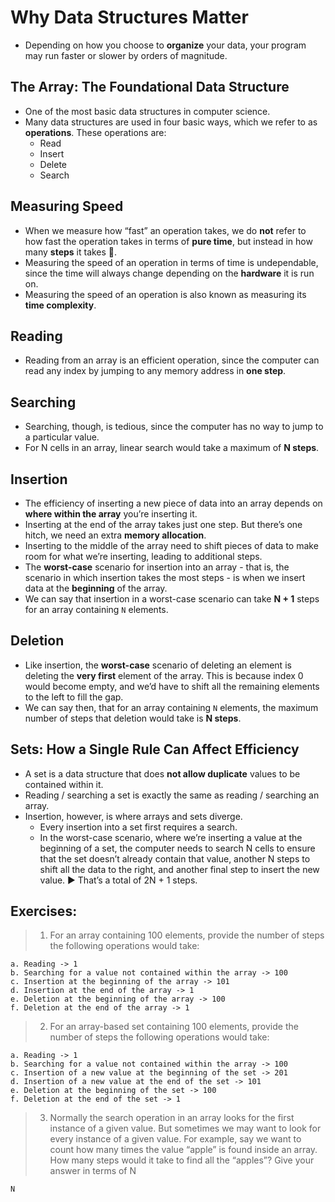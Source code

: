 # Why Data Structures Matter

- Depending on how you choose to **organize** your data, your program may run faster or slower by orders of magnitude.

## The Array: The Foundational Data Structure

- One of the most basic data structures in computer science.
- Many data structures are used in four basic ways, which we refer to as **operations**. These operations are:
  - Read
  - Insert
  - Delete
  - Search

## Measuring Speed

- When we measure how “fast” an operation takes, we do **not** refer to how fast the operation takes in terms of **pure time**, but instead in how many **steps** it takes 🎯.
- Measuring the speed of an operation in terms of time is undependable, since the time will always change depending on the **hardware** it is run on.
- Measuring the speed of an operation is also known as measuring its **time complexity**.

## Reading

- Reading from an array is an efficient operation, since the computer can read any index by jumping to any memory address in **one step**.

## Searching

- Searching, though, is tedious, since the computer has no way to jump to a particular value.
- For N cells in an array, linear search would take a maximum of **N steps**.

## Insertion

- The efficiency of inserting a new piece of data into an array depends on **where within the array** you’re inserting it.
- Inserting at the end of the array takes just one step. But there’s one hitch, we need an extra **memory allocation**.
- Inserting to the middle of the array need to shift pieces of data to make room for what we’re inserting, leading to additional steps.
- The **worst-case** scenario for insertion into an array - that is, the scenario in which insertion takes the most steps - is when we insert data at the **beginning** of the array.
- We can say that insertion in a worst-case scenario can take **N + 1** steps for an array containing `N` elements.

## Deletion

- Like insertion, the **worst-case** scenario of deleting an element is deleting the **very first** element of the array. This is because index 0 would become empty, and we’d have to shift all the remaining elements to the left to fill the gap.
- We can say then, that for an array containing `N` elements, the maximum number of steps that deletion would take is **N steps**.

## Sets: How a Single Rule Can Affect Efficiency

- A set is a data structure that does **not allow duplicate** values to be contained within it.
- Reading / searching a set is exactly the same as reading / searching an array.
- Insertion, however, is where arrays and sets diverge.
  - Every insertion into a set first requires a search.
  - In the worst-case scenario, where we’re inserting a value at the beginning of a set, the computer needs to search N cells to ensure that the set doesn’t already contain that value, another N steps to shift all the data to the right, and another final step to insert the new value. ▶️ That’s a total of 2N + 1 steps.

## Exercises:

> 1. For an array containing 100 elements, provide the number of steps the following operations would take:

    a. Reading -> 1
    b. Searching for a value not contained within the array -> 100
    c. Insertion at the beginning of the array -> 101
    d. Insertion at the end of the array -> 1
    e. Deletion at the beginning of the array -> 100
    f. Deletion at the end of the array -> 1

> 2. For an array-based set containing 100 elements, provide the number of steps the following operations would take:

    a. Reading -> 1
    b. Searching for a value not contained within the array -> 100
    c. Insertion of a new value at the beginning of the set -> 201
    d. Insertion of a new value at the end of the set -> 101
    e. Deletion at the beginning of the set -> 100
    f. Deletion at the end of the set -> 1

> 3. Normally the search operation in an array looks for the first instance of a given value. But sometimes we may want to look for every instance of a given value. For example, say we want to count how many times the value “apple” is found inside an array. How many steps would it take to find all the “apples”? Give your answer in terms of N

    N